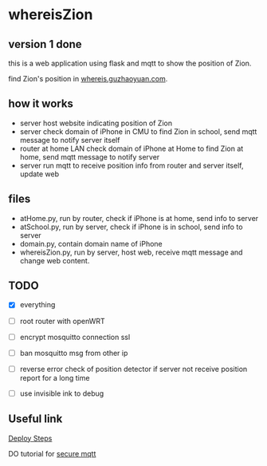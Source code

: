 # whereisZion

## version 1 done

this is a web application using flask and mqtt to show the position of Zion.

find Zion's position in [whereis.guzhaoyuan.com](whereis.guzhaoyuan.com).

## how it works

- server host website indicating position of Zion
- server check domain of iPhone in CMU to find Zion in school, send mqtt message to notify server itself
- router at home LAN check domain of iPhone at Home to find Zion at home, send mqtt message to notify server
- server run mqtt to receive position info from router and server itself, update web

## files

- atHome.py, run by router, check if iPhone is at home, send info to server
- atSchool.py, run by server, check if iPhone is in school, send info to server
- domain.py, contain domain name of iPhone
- whereisZion.py, run by server, host web, receive mqtt message and change web content.

## TODO

- [x] everything
- [ ] root router with openWRT
- [ ] encrypt mosquitto connection ssl
- [ ] ban mosquitto msg from other ip
- [ ] reverse error check of position detector if server not receive position report for a long time
- [ ] use invisible ink to debug


## Useful link

[Deploy Steps](https://github.com/guzhaoyuan/whereisZion/wiki/How-to-Deploy-whereisZion)

DO tutorial for [secure mqtt](https://www.digitalocean.com/community/tutorials/how-to-install-and-secure-the-mosquitto-mqtt-messaging-broker-on-ubuntu-16-04)